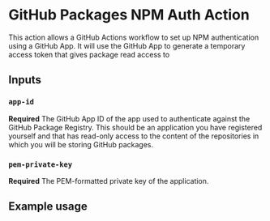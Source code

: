 # GitHub Packages NPM Auth Action

This action allows a GitHub Actions workflow to set up NPM authentication using a GitHub App.
It will use the GitHub App to generate a temporary access token that gives package read access to 

## Inputs

### `app-id`

**Required** The GitHub App ID of the app used to authenticate against the GitHub Package Registry. This should be an application you have registered yourself and that has read-only access to the content of the repositories in which you will be storing GitHub packages.

### `pem-private-key`

**Required** The PEM-formatted private key of the application. 

## Example usage
